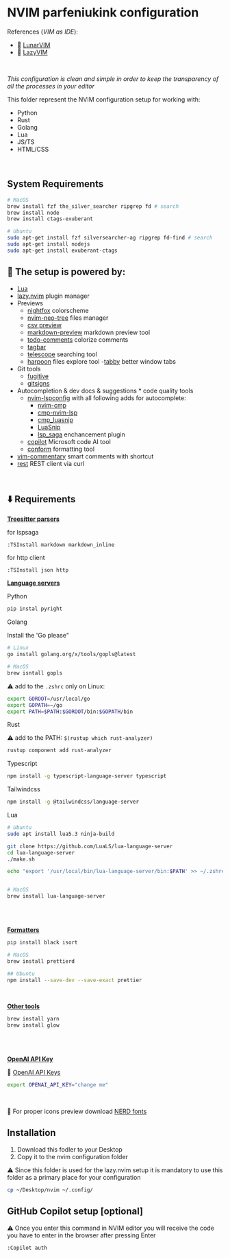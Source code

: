 # NVIM parfeniukink configuration

References (_VIM as IDE_):

- 🔗 [LunarVIM](https://www.lunarvim.org)
- 🔗 [LazyVIM](https://www.lazyvim.org)

<br>

_This configuration is clean and simple in order to keep the transparency of all the processes in your editor_

This folder represent the NVIM configuration setup for working with:

- Python
- Rust
- Golang
- Lua
- JS/TS
- HTML/CSS

<br>

## System Requirements

```bash
# MacOS
brew install fzf the_silver_searcher ripgrep fd # search
brew install node
brew install ctags-exuberant

# Ubuntu
sudo apt-get install fzf silversearcher-ag ripgrep fd-find # search
sudo apt-get install nodejs
sudo apt-get install exuberant-ctags
```

## 🔌 The setup is powered by:

- [Lua](https://www.lua.org)
- [lazy.nvim](https://github.com/folke/lazy.nvim) plugin manager
- Previews
  - [nightfox](https://github.com/EdenEast/nightfox.nvim) colorscheme
  - [nvim-neo-tree](https://github.com/nvim-neo-tree/neo-tree.nvim) files manager
  - [csv preview](https://github.com/chrisbra/csv.vim)
  - [markdown-preview](https://github.com/iamcco/markdown-preview.nvim) markdown preview tool
  - [todo-comments](https://github.com/folke/todo-comments.nvim) colorize comments
  - [tagbar](https://github.com/preservim/tagbar)
  - [telescope](https://github.com/nvim-telescope/telescope.nvim) searching tool
  - [harpoon](https://github.com/ThePrimeagen/harpoon) files explore tool -[tabby](https://github.com/nanozuki/tabby.nvim) better window tabs
- Git tools
  - [fugitive](https://github.com/tpope/vim-fugitive)
  - [gitsigns](https://github.com/lewis6991/gitsigns.nvim)
- Autocompletion & dev docs & suggestions \* code quality tools
  - [nvim-lspconfig](https://github.com/neovim/nvim-lspconfig) with all following adds for autocomplete:
    - [nvim-cmp](https://github.com/hrsh7th/nvim-cmp)
    - [cmp-nvim-lsp](https://github.com/hrsh7th/cmp-nvim-lsp)
    - [cmp_luasnip](https://github.com/saadparwaiz1/cmp_luasnip)
    - [LuaSnip](https://github.com/L3MON4D3/LuaSnip)
    - [lsp_saga](https://github.com/nvimdev/lspsaga.nvim) enchancement plugin
  - [copilot](https://github.com/features/copilot) Microsoft code AI tool
  - [conform](https://github.com/stevearc/conform.nvim) formatting tool
- [vim-commentary](https://github.com/tpope/vim-commentary) smart comments with shortcut
- [rest](https://github.com/rest-nvim/rest.nvim) REST client via curl

<br>

## ⬇️ Requirements

<b><u>Treesitter parsers</b></u>

for lspsaga

```
:TSInstall markdown markdown_inline
```

for http client

```
:TSInstall json http
```

<b><u>Language servers</b></u>

Python

```bash
pip instal pyright
```

Golang

Install the 'Go please"

```bash
# Linux
go install golang.org/x/tools/gopls@latest

# MacOS
brew isntall gopls
```

⚠️ add to the `.zshrc` only on Linux:

```bash
export GOROOT=/usr/local/go
export GOPATH=~/go
export PATH=$PATH:$GOROOT/bin:$GOPATH/bin
```

Rust

⚠️ add to the PATH: `$(rustup which rust-analyzer)`

```bash
rustup component add rust-analyzer
```

Typescript

```bash
npm install -g typescript-language-server typescript
```

Tailwindcss

```bash
npm install -g @tailwindcss/language-server
```

Lua

```bash
# Ubuntu
sudo apt install lua5.3 ninja-build

git clone https://github.com/LuaLS/lua-language-server
cd lua-language-server
./make.sh

echo "export '/usr/local/bin/lua-language-server/bin:$PATH' >> ~/.zshrc"


# MacOS
brew install lua-language-server
```

<br>
<br>

<b><u>Formatters</b></u>

```bash
pip install black isort

# MacOS
brew install prettierd

## Ubuntu
npm install --save-dev --save-exact prettier
```

<br>

<b><u>Other tools</b></u>

```bash
brew install yarn
brew install glow
```

<br>
<br>

<b><u>OpenAI API Key</b></u>

🔗 [OpenAI API Keys](https://platform.openai.com/account/api-keys)

```bash
export OPENAI_API_KEY="change me"
```

<br>

🔗 For proper icons preview download [NERD fonts](https://www.nerdfonts.com)

## Installation

1. Download this fodler to your Desktop
2. Copy it to the nvim configuration folder

⚠️ Since this folder is used for the lazy.nvim setup it is mandatory to use this folder as a primary place for your configuration

```bash
cp ~/Desktop/nvim ~/.config/
```

## GitHub Copilot setup [optional]

⚠️ Once you enter this command in NVIM editor you will receive the code you have to enter in the browser after pressing Enter

```
:Copilot auth
```
